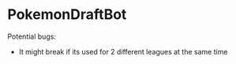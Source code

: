 # PokemonDraftBot


Potential bugs:
 - It might break if its used for 2 different leagues at the same time